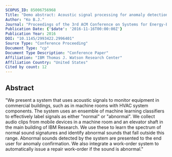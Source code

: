 ```yaml
---
SCOPUS_ID: 85006756968
Title: "Demo abstract: Acoustic signal processing for anomaly detection in machine room environments"
Author: "Ko B.J."
Journal: "Proceedings of the 3rd ACM Conference on Systems for Energy-Efficient Built Environments, BuildSys 2016"
Publication Date: {'$date': '2016-11-16T00:00:00Z'}
Publication Year: 2016
DOI: "10.1145/2993422.2996401"
Source Type: "Conference Proceeding"
Document Type: "cp"
Document Type Description: "Conference Paper"
Affiliation: "IBM Thomas J. Watson Research Center"
Affiliation Country: "United States"
Cited by count: 12
---
```


## Abstract
"We present a system that uses acoustic signals to monitor equipment in commercial buildings, such as in machine rooms with HVAC system components. The system uses an ensemble of machine learning classifiers to effectively label signals as either \"normal\" or \"abnormal\". We collect audio clips from mobile devices in a machine room and an elevator shaft in the main building of IBM Research. We use these to learn the spectrum of normal sound signatures and identify abnormal sounds that fall outside this range. Abnormal sounds detected by the system are presented to the end user for anomaly confirmation. We also integrate a work-order system to automatically issue a repair work-order if the sound is abnormal."
